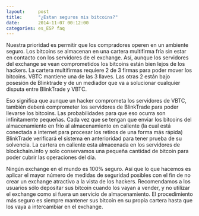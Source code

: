 ```yaml
---
layout:     post
title:      "¿Estan seguros mis bitcoins?"
date:       2014-11-07 00:12:00
categories: es_ESP faq
---
```


Nuestra prioridad es permitir que los compradores operen en un ambiente seguro. Los bitcoins se almacenan en una cartera multifirma fría sin estar en contacto con los servidores de el exchange. Así, aunque los servidores del exchange se vean comprometidos los bitcoins están bien lejos de los hackers. 
La cartera multifirmas requiere 2 de 3 firmas para poder mover los bitcoins. VBTC mantiene una de las 3 llaves. Las otras 2 están bajo posesión de Blinktrade y de un mediador que va a solucionar cualquier disputa entre BlinkTrade y VBTC.

Eso significa que aunque un hacker comprometa los servidores de VBTC, también deberá comprometer los servidores de BlinkTrade para poder llevarse los bitcoins. Las probabilidades para que eso ocurra son infinitamente pequeñas. Cada vez que se tengan que enviar los bitcoins del almacenamiento en frío al almacenamiento en caliente (la cual está conectada a internet para procesar los retiros de una forma más rápida) BlinkTrade verificará el sistema en anterioridad para tener prueba de su solvencia. La cartera en caliente esta almacenada en los servidores de blockchain.info y solo conservamos una pequeña cantidad de bitcoin para poder cubrir las operaciones del día.

Ningún exchange en el mundo es 100% seguro. Así que lo que hacemos es aplicar el mayor número de medidas de seguridad posibles con el fin de no crear un exchange atractivo a la vista de los hackers. Recomendamos a los usuarios sólo depositar sus bitcoin cuando los vayan a vender, y no utilizar el exchange como si fuera un servicio de almacenamiento. El procedimiento más seguro es siempre mantener sus bitcoin en su propia cartera hasta que los vaya a intercambiar en el exchange.
